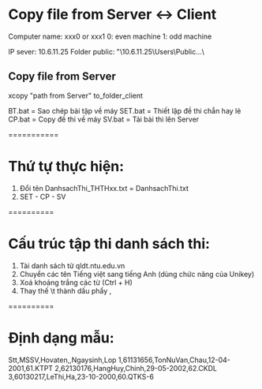 # Copy file from Server <-> Client
Computer name: xxx0 or xxx1
0: even machine
1: odd machine

IP sever: 10.6.11.25
Folder public: "\\10.6.11.25\Users\Public\...\

## Copy file from Server
xcopy "path from Server" to_folder_client

BT.bat = Sao chép bài tập về máy
SET.bat = Thiết lập đề thi chẵn hay lẻ
CP.bat = Copy đề thi về máy
SV.bat = Tải bài thi lên Server

===========
# Thứ tự thực hiện: 
1. Đổi tên DanhsachThi_THTHxx.txt = DanhsachThi.txt
2. SET - CP - SV

==========
# Cấu trúc tập thi danh sách thi:
1. Tài danh sách từ qldt.ntu.edu.vn
2. Chuyển các tên Tiếng việt sang tiếng Anh (dùng chức năng của Unikey)
3. Xoá khoảng trắng các từ (Ctrl + H)
4. Thay thế \t thành dấu phẩy ,

==========
# Định dạng mẫu:
Stt,MSSV,Hovaten,,Ngaysinh,Lop
1,61131656,TonNuVan,Chau,12-04-2001,61.KTPT
2,62130176,HangHuy,Chinh,29-05-2002,62.CKDL
3,60130217,LeThi,Ha,23-10-2000,60.QTKS-6
